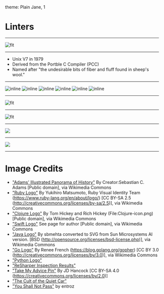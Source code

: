 theme: Plain Jane, 1

# Linters

---

![fit](https://upload.wikimedia.org/wikipedia/commons/3/3a/1878_Adams_Monumental_Illustrated_Panorama_of_History_-_Geographicus_-_WorldHistory-adams-1871.jpg)

---

* Unix V7 in 1979
* Derived from the Portble C Compiler (PCC)
* Named after "the undesirable bits of fiber and fluff found in sheep's wool."

---

![inline](https://upload.wikimedia.org/wikipedia/commons/thumb/7/73/Ruby_logo.svg/240px-Ruby_logo.svg.png) ![inline](https://upload.wikimedia.org/wikipedia/commons/thumb/5/5d/Clojure_logo.svg/240px-Clojure_logo.svg.png)
![inline](https://upload.wikimedia.org/wikipedia/commons/thumb/9/9d/Swift_logo.svg/267px-Swift_logo.svg.png) ![inline](https://upload.wikimedia.org/wikipedia/commons/thumb/5/5d/Duke_%28Java_mascot%29_waving.svg/133px-Duke_%28Java_mascot%29_waving.svg.png)
![inline](https://upload.wikimedia.org/wikipedia/commons/f/f2/Gopher-ru.png) ![inline](https://www.python.org/static/community_logos/python-logo-master-v3-TM.png)

---

![fit](https://www.jetbrains.com/resharper/features/screenshots/100/find_code_issues.png)

---

![fit](https://farm4.staticflickr.com/3588/3553699652_0a8cac94f2_b_d.jpg)

---

![](http://www.chicagomag.com/images/2016/0916/C201609-Metra-Quiet-Car-illustration-2.jpg)

---

![](http://orig09.deviantart.net/9f37/f/2012/274/9/1/you_shall_not_pass_by_entroz-d5gjs4j.png)

---

# Image Credits

* ["Adams' Illustrated Panorama of History"](https://commons.wikimedia.org/wiki/File%3A1878_Adams_Monumental_Illustrated_Panorama_of_History_-_Geographicus_-_WorldHistory-adams-1871.jpg) By Creator:Sebastian C. Adams [Public domain], via Wikimedia Commons
* ["Ruby Logo"](https://commons.wikimedia.org/wiki/File%3ARuby_logo.svg) By Yukihiro Matsumoto, Ruby Visual Identity Team (https://www.ruby-lang.org/en/about/logo/) [CC BY-SA 2.5 (http://creativecommons.org/licenses/by-sa/2.5)], via Wikimedia Commons
* ["Clojure Logo"](https://commons.wikimedia.org/wiki/File%3AClojure_logo.svg) By Tom Hickey and Rich Hickey (File:Clojure-icon.png) [Public domain], via Wikimedia Commons
* ["Swift Logo"](https://commons.wikimedia.org/wiki/File%3ASwift_logo.svg) See page for author [Public domain], via Wikimedia Commons
* ["Java Logo"](https://commons.wikimedia.org/wiki/File%3ADuke_(Java_mascot)_waving.svg) By sbmehta converted to SVG from Sun Microsystems AI version. [BSD (http://opensource.org/licenses/bsd-license.php)], via Wikimedia Commons
* ["Go Logo"](https://commons.wikimedia.org/wiki/File%3AGopher-ru.png) By Renee French (https://blog.golang.org/gopher) [CC BY 3.0 (http://creativecommons.org/licenses/by/3.0)], via Wikimedia Commons
* ["Python Logo"](https://www.python.org/community/logos/)
* ["ReSharper Inspection Results"](https://www.jetbrains.com/resharper/features/code_analysis.html)
* ["Take My Advice Pin"](https://www.flickr.com/photos/jdhancock/3553699652/in/photostream/) By JD Hancock [CC BY-SA 4.0 (https://creativecommons.org/licenses/by/2.0)]
* ["The Cult of the Quiet Car"](http://www.chicagomag.com/Chicago-Magazine/September-2016/Metra-Quiet-Car/)
* ["You Shall Not Pass"](http://www.deviantart.com/art/You-Shall-Not-Pass-330127651) by entroz

